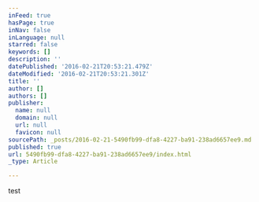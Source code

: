 ```yaml
---
inFeed: true
hasPage: true
inNav: false
inLanguage: null
starred: false
keywords: []
description: ''
datePublished: '2016-02-21T20:53:21.479Z'
dateModified: '2016-02-21T20:53:21.301Z'
title: ''
author: []
authors: []
publisher:
  name: null
  domain: null
  url: null
  favicon: null
sourcePath: _posts/2016-02-21-5490fb99-dfa8-4227-ba91-238ad6657ee9.md
published: true
url: 5490fb99-dfa8-4227-ba91-238ad6657ee9/index.html
_type: Article

---
```

test